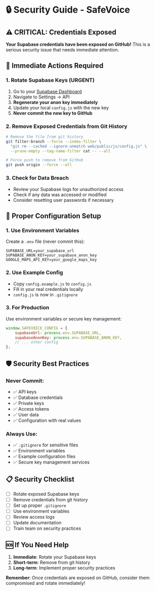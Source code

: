 # 🔒 Security Guide - SafeVoice

## ⚠️ CRITICAL: Credentials Exposed

**Your Supabase credentials have been exposed on GitHub!** This is a serious security issue that needs immediate attention.

## 🚨 Immediate Actions Required

### 1. Rotate Supabase Keys (URGENT)
1. Go to your [Supabase Dashboard](https://supabase.com/dashboard)
2. Navigate to Settings → API
3. **Regenerate your anon key immediately**
4. Update your local `config.js` with the new key
5. **Never commit the new key to GitHub**

### 2. Remove Exposed Credentials from Git History
```bash
# Remove the file from git history
git filter-branch --force --index-filter \
  "git rm --cached --ignore-unmatch web/public/js/config.js" \
  --prune-empty --tag-name-filter cat -- --all

# Force push to remove from GitHub
git push origin --force --all
```

### 3. Check for Data Breach
- Review your Supabase logs for unauthorized access
- Check if any data was accessed or modified
- Consider resetting user passwords if necessary

## 🔐 Proper Configuration Setup

### 1. Use Environment Variables
Create a `.env` file (never commit this):
```env
SUPABASE_URL=your_supabase_url
SUPABASE_ANON_KEY=your_supabase_anon_key
GOOGLE_MAPS_API_KEY=your_google_maps_key
```

### 2. Use Example Config
- Copy `config.example.js` to `config.js`
- Fill in your real credentials locally
- `config.js` is now in `.gitignore`

### 3. For Production
Use environment variables or secure key management:
```javascript
window.SAFEVOICE_CONFIG = {
    supabaseUrl: process.env.SUPABASE_URL,
    supabaseAnonKey: process.env.SUPABASE_ANON_KEY,
    // ... other config
};
```

## 🛡️ Security Best Practices

### Never Commit:
- ✅ API keys
- ✅ Database credentials
- ✅ Private keys
- ✅ Access tokens
- ✅ User data
- ✅ Configuration with real values

### Always Use:
- ✅ `.gitignore` for sensitive files
- ✅ Environment variables
- ✅ Example configuration files
- ✅ Secure key management services

## 📋 Security Checklist

- [ ] Rotate exposed Supabase keys
- [ ] Remove credentials from git history
- [ ] Set up proper `.gitignore`
- [ ] Use environment variables
- [ ] Review access logs
- [ ] Update documentation
- [ ] Train team on security practices

## 🆘 If You Need Help

1. **Immediate**: Rotate your Supabase keys
2. **Short-term**: Remove from git history
3. **Long-term**: Implement proper security practices

**Remember**: Once credentials are exposed on GitHub, consider them compromised and rotate immediately!
